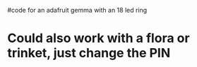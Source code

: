 #code for an adafruit gemma with an 18 led ring
# Could also work with a flora or trinket, just change the PIN
